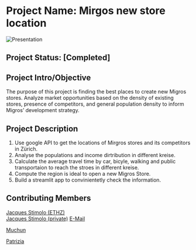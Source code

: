 # Project Name: Mirgos new store location
![Presentation](https://docs.google.com/presentation/d/1hoYELIdoJNQRqMyYMmblM2QrHYWY2cwi/edit#slide=id.p1)

## Project Status: [Completed]

## Project Intro/Objective
The purpose of this project is finding the best places to create new Migros stores. Analyze market opportunities based on the density of existing stores, presence of competitors, and general population density to inform Migros’ development strategy. 


## Project Description
1. Use google API to get the locations of Mirgros stores and its competitors in Zürich.
2. Analyse the populations and income dirtribution in different kreise.
3. Calculate the average travel time by car, bicyle, walking and public transportaion to reach the stroes in different kreise. 
4. Compute the region is ideal to open a new Migros Store.
5. Build a streamlit app to convinientetly check the information.


## Contributing Members
[Jacques Stimolo (ETHZ)](https://github.com/jstimolo)\
[Jacques Stimolo (private)](https://github.com/jacquesstimolo)
[E-Mail](mailto:jstimolo@student.ethz.com)

[Muchun](https://github.com/Muisbrilliant)

[Patrizia](https://github.com/pw2204)
